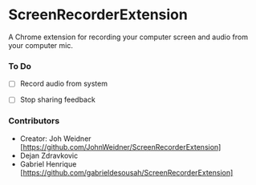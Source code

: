 # ScreenRecorderExtension
A Chrome extension for recording your computer screen and audio from your computer mic.

### To Do
- [ ] Record audio from system
- [ ] Stop sharing feedback



### Contributors
- Creator: Joh Weidner [https://github.com/JohnWeidner/ScreenRecorderExtension]
- Dejan Zdravkovic
- Gabriel Henrique [https://github.com/gabrieldesousah/ScreenRecorderExtension]